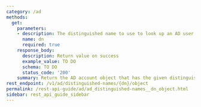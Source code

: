 ```yaml
---
category: /ad
methods:
  get:
    parameters:
    - description: The distinguished name to use to look up an AD user or group.
      name: dn
      required: true
    response_body:
      description: Return value on success
      example_value: TO DO
      schema: TO DO
      status_code: '200'
    summary: Return the AD account object that has the given distinguished name.
rest_endpoint: /v1/ad/distinguished-names/{dn}/object
permalink: /rest-api-guide/ad/ad_distinguished-names__dn_object.html
sidebar: rest_api_guide_sidebar
---
```

